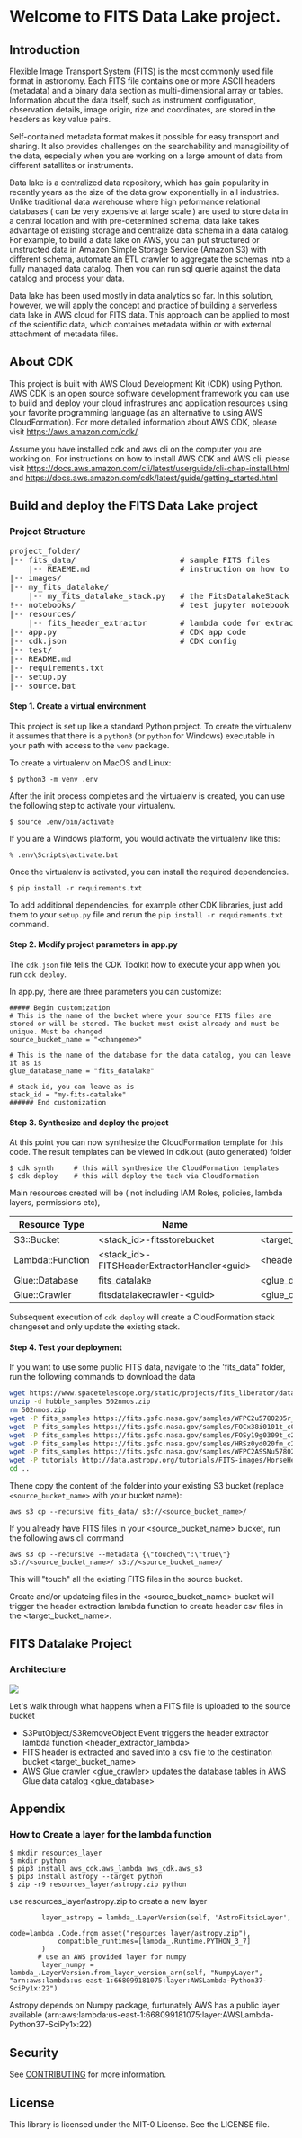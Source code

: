 
# Welcome to FITS Data Lake project. 

## Introduction 
Flexible Image Transport System (FITS) is the most commonly used file format in astronomy. Each FITS file contains one or more ASCII headers (metadata) and a binary data section as multi-dimensional array or tables. 
Information about the data itself, such as instrument configuration, observation details, image origin, rize and coordinates, are stored in the headers as key value pairs. 

Self-contained metadata format makes it possible for easy transport and sharing. It also provides challenges on the searchability and managibility of the data, especially when you are working on a large amount of data from different satallites or instruments. 

Data lake is a centralized data repository, which has gain popularity in recently years as the size of the data grow exponentially in all industries. Unlike traditional data warehouse where high peformance relational databases ( can be very expensive at large scale ) are used to store data in a central location and with pre-determined schema, data lake takes advantage of existing storage and centralize data schema in a data catalog. For example, to build a data lake on AWS, you can put structured or unstructed data in Amazon Simple Storage Service (Amazon S3) with different schema, automate an ETL crawler to aggregate the schemas into a fully managed data catalog. Then you can run sql querie against the data catalog and process your data. 

Data lake has been used mostly in data analytics so far. In this solution, however, we will apply the concept and practice of building a serverless data lake in AWS cloud for FITS data. This approach can be applied to most of the scientific data, which containes metadata within or with external attachment of metadata files. 


## About CDK
This project is built with AWS Cloud Development Kit (CDK) using Python. AWS CDK is an open source software development framework you can use to build and deploy your cloud infrastrures and application resources using your favorite programming language (as an alternative to using AWS CloudFormation). For more detailed information about AWS CDK, please visit https://aws.amazon.com/cdk/. 

Assume you have installed cdk and aws cli on the computer you are working on. For instructions on how to install AWS CDK and AWS cli, please visit https://docs.aws.amazon.com/cli/latest/userguide/cli-chap-install.html and  https://docs.aws.amazon.com/cdk/latest/guide/getting_started.html

## Build and deploy the FITS Data Lake project

### Project Structure
<pre>
project_folder/
|-- fits_data/                      # sample FITS files
    |-- REAEME.md                   # instruction on how to download the test data from public sources
|-- images/
|-- my_fits_datalake/
    |-- my_fits_datalake_stack.py   # the FitsDatalakeStack code
!-- notebooks/                      # test jupyter notebook
|-- resources/
    |-- fits_header_extractor       # lambda code for extracting FITS header info
|-- app.py                          # CDK app code
|-- cdk.json                        # CDK config
|-- test/
|-- README.md
|-- requirements.txt
|-- setup.py
|-- source.bat 
</pre>

#### Step 1. Create a virtual environment

This project is set up like a standard Python project. To create the virtualenv it assumes that there is a `python3` (or `python` for Windows) executable in your path with access to the `venv`
package. 

To create a virtualenv on MacOS and Linux:

```
$ python3 -m venv .env
```

After the init process completes and the virtualenv is created, you can use the following
step to activate your virtualenv.

```
$ source .env/bin/activate
```

If you are a Windows platform, you would activate the virtualenv like this:

```
% .env\Scripts\activate.bat
```

Once the virtualenv is activated, you can install the required dependencies.

```
$ pip install -r requirements.txt
```
To add additional dependencies, for example other CDK libraries, just add
them to your `setup.py` file and rerun the `pip install -r requirements.txt`
command.

#### Step 2. Modify project parameters in app.py

The `cdk.json` file tells the CDK Toolkit how to execute your app when you run `cdk deploy`.

In app.py, there are three parameters you can customize: 

```
##### Begin customization
# This is the name of the bucket where your source FITS files are stored or will be stored. The bucket must exist already and must be unique. Must be changed
source_bucket_name = "<changeme>"

# This is the name of the database for the data catalog, you can leave it as is 
glue_database_name = "fits_datalake"

# stack id, you can leave as is
stack_id = "my-fits-datalake"
###### End customization
```

#### Step 3. Synthesize and deploy the project
At this point you can now synthesize the CloudFormation template for this code. The result templates can be viewed in cdk.out (auto generated) folder

```
$ cdk synth     # this will synthesize the CloudFormation templates
$ cdk deploy    # this will deploy the tack via CloudFormation
```
Main resources created will be ( not including IAM Roles, policies, lambda layers, permissions etc),

| Resource Type | Name | Alias | 
|---------------|------|-------|
| S3::Bucket | <stack_id>-fitsstorebucket<guid> | <target_bucket_name> |  
| Lambda::Function | <stack_id>-FITSHeaderExtractorHandler\<guid\> | <header_extractor_lambda> |
| Glue::Database | fits_datalake | <glue_database> | <glue_database>
| Glue::Crawler | fitsdatalakecrawler-\<guid\> | <glue_crawler> |

Subsequent execution of `cdk deploy` will create a CloudFormation stack changeset and only update the existing stack.


#### Step 4. Test your deployment
If you want to use some public FITS data, navigate to the 'fits_data" folder, run the following commands to download the data

```bash
wget https://www.spacetelescope.org/static/projects/fits_liberator/datasets/eagle/502nmos.zip
unzip -d hubble_samples 502nmos.zip
rm 502nmos.zip
wget -P fits_samples https://fits.gsfc.nasa.gov/samples/WFPC2u5780205r_c0fx.fits
wget -P fits_samples https://fits.gsfc.nasa.gov/samples/FOCx38i0101t_c0f.fits
wget -P fits_samples https://fits.gsfc.nasa.gov/samples/FOSy19g0309t_c2f.fits
wget -P fits_samples https://fits.gsfc.nasa.gov/samples/HRSz0yd020fm_c2f.fits
wget -P fits_samples https://fits.gsfc.nasa.gov/samples/WFPC2ASSNu5780205bx.fits
wget -P tutorials http://data.astropy.org/tutorials/FITS-images/HorseHead.fits
cd ..
```

Thene copy the content of the folder into your existing S3 bucket (replace `<source_bucket_name>` with your bucket name):


``` 
aws s3 cp --recursive fits_data/ s3://<source_bucket_name>/
```

If you already have FITS files in your <source_bucket_name> bucket, run the following aws cli command
```
aws s3 cp --recursive --metadata {\"touched\":\"true\"} s3://<source_bucket_name>/ s3://<source_bucket_name>/
```
This will "touch" all the existing FITS files in the source bucket.

Create and/or updateing files in the <source_bucket_name> bucket will trigger the header extraction lambda function to create header csv files in the <target_bucket_name>. 


## FITS Datalake Project

### Architecture

![](images/science_datalake.png)

Let's walk through what happens when a FITS file is uploaded to the source bucket

- S3PutObject/S3RemoveObject Event triggers the header extractor lambda function <header_extractor_lambda>
- FITS header is extracted and saved into a csv file to the destination bucket <target_bucket_name>
- AWS Glue crawler <glue_crawler> updates the database tables in AWS Glue data catalog <glue_database>




## Appendix

### How to Create a layer for the lambda function

```
$ mkdir resources_layer
$ mkdir python
$ pip3 install aws_cdk.aws_lambda aws_cdk.aws_s3
$ pip3 install astropy --target python
$ zip -r9 resources_layer/astropy.zip python
```
use resources_layer/astropy.zip to create a new layer

```
        layer_astropy = lambda_.LayerVersion(self, 'AstroFitsioLayer', 
            code=lambda_.Code.from_asset("resources_layer/astropy.zip"),
            compatible_runtimes=[lambda_.Runtime.PYTHON_3_7]
        )
       # use an AWS provided layer for numpy
        layer_numpy = lambda_.LayerVersion.from_layer_version_arn(self, "NumpyLayer", "arn:aws:lambda:us-east-1:668099181075:layer:AWSLambda-Python37-SciPy1x:22")
```
Astropy depends on Numpy package, furtunately AWS has a public layer available (arn:aws:lambda:us-east-1:668099181075:layer:AWSLambda-Python37-SciPy1x:22)


## Security

See [CONTRIBUTING](CONTRIBUTING.md#security-issue-notifications) for more information.

## License

This library is licensed under the MIT-0 License. See the LICENSE file.
